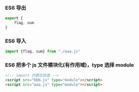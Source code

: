 ### ES6 导出
``` js
export {
	flag, sum
}
```
### ES6 导入
``` js
import {flag, sum} from "./aaa.js"
```
### ES6 把多个 js 文件模块化(有作用域)，type 选择 module
```html
<!-- import 的要在前面 -->
<script src="bbb.js" type="module"></script>
<script src="aaa.js" type="module"></script>
```

